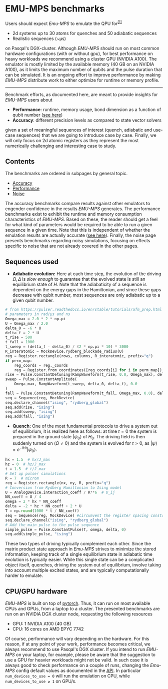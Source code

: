 # EMU-MPS benchmarks

Users should expect _Emu-MPS_ to emulate the QPU for<sup>[[1]](./performance.md)</sup>
- 2d systems up to 30 atoms for quenches and 50 adiabatic sequences
- Realistic sequences (~μs)

on Pasqal's DGX-cluster.
Although _EMU-MPS_ should run on most common hardware configurations (with or without gpu), for best performance on heavy workloads we recommend using a cluster GPU (NVIDIA A100).
The emulator is mostly limited by the available memory (40 GB on an NVIDIA A100), as it limits the maximum number of qubits and the pulse duration that can be simulated. It is an ongoing effort to improve performance by making _EMU-MPS_ distribute work to either optimize for runtime or memory profile.

---

Benchmark efforts, as documented here, are meant to provide insights for _EMU-MPS_ users about

- **Performance**: runtime, memory usage, bond dimension as a function of qubit number ([see here](../advanced/mps/index.md#bond-dimension))
- **Accuracy**: different precision levels as compared to state vector solvers

given a set of meaningful sequences of interest (quench, adiabatic and use-case sequences) that we are going to introduce case by case. Finally, we will only focus on 2d atomic registers as they represent the most numerically challenging and interesting case to study.

## Contents

The benchmarks are ordered in subpages by general topic.

- [Accuracy](./accuracy.md)
- [Performance](./performance.md)
- [Noise](./noise.md)

The accuracy benchmarks compare results against other emulators to engender confidence in the results _EMU-MPS_ generates. The performance benchmarks exist to exhibit the runtime and memory consumption characteristics of _EMU-MPS_. Based on these, the reader should get a feel for what kind of parameters would be required to be able to run a given sequence in a given time. Note that this is independent of whether the emulation results are actually accurate ([see here](../advanced/convergence/index.md)). Finally, the noise page presents benchmarks regarding noisy simulations, focusing on effects specific to noise that are not already covered in the other pages.

## Sequences used

- __Adiabatic evolution:__ Here at each time step, the evolution of the driving $\Omega, \Delta$ is _slow enough_ to guarantee that the evolved state is still an equilibrium state of $H$. Note that the adiabaticity of a sequence is dependent on the energy gaps in the Hamiltonian, and since these gaps decrease with qubit number, most sequences are only adiabatic up to a given qubit number.

```python
# from https://pulser.readthedocs.io/en/stable/tutorials/afm_prep.html
# parameters in rad/µs and ns
Omega_max = 2.0 * 2 * np.pi
U = Omega_max / 2.0
delta_0 = -6 * U
delta_f = 2 * U
t_rise = 500
t_fall = 1000
t_sweep = (delta_f - delta_0) / (2 * np.pi * 10) * 3000
R_interatomic = MockDevice.rydberg_blockade_radius(U)
reg = Register.rectangle(rows, columns, R_interatomic, prefix="q")
if perm_map:
    reg_coords = reg._coords
    reg = Register.from_coordinates([reg_coords[i] for i in perm_map])
rise = Pulse.ConstantDetuning(RampWaveform(t_rise, 0.0, Omega_max), delta_0, 0.0)
sweep = Pulse.ConstantAmplitude(
    Omega_max, RampWaveform(t_sweep, delta_0, delta_f), 0.0
)
fall = Pulse.ConstantDetuning(RampWaveform(t_fall, Omega_max, 0.0), delta_f, 0.0)
seq = Sequence(reg, MockDevice)
seq.declare_channel("ising", "rydberg_global")
seq.add(rise, "ising")
seq.add(sweep, "ising")
seq.add(fall, "ising")
```

- __Quench:__ One of the most fundamental protocols to drive a system out of equilibrium, it is realized here as follows: at time $t=0$ the system is prepared in the ground state $|\psi_0\rangle$ of $H_0$. The driving field is then suddenly turned on ($\Omega\neq0$) and the system is evolved for $t > 0$, as $|\psi\rangle=e^{-iHt}|\psi_0\rangle$.

```python
hx = 1.5  # hx/J_max
hz = 0  # hz/J_max
t = 1.5  # t/J_max
# Set up pulser simulations
R = 7  # microm
reg = Register.rectangle(nx, ny, R, prefix="q")
# Conversion from Rydberg Hamiltonian to Ising model
U = AnalogDevice.interaction_coeff / R**6  # U_ij
NN_coeff = U / 4
omega = 2 * hx * NN_coeff
delta = -2 * hz * NN_coeff + 2 * U
T = np.round(1000 * t / NN_coeff)
seq = Sequence(reg, MockDevice) #circumvent the register spacing constraints
seq.declare_channel("ising", "rydberg_global")
# Add the main pulse to the pulse sequence
simple_pulse = Pulse.ConstantPulse(T, omega, delta, 0)
seq.add(simple_pulse, "ising")
```

These two types of driving typically complement each other.
Since the matrix product state approach in _Emu-MPS_ strives to minimize the stored information, keeping track of a single equilibrium state in adiabatic time evolution is typically easier. While this single state can be a complicated object itself, quenches, driving the system out of equilibrium, involve taking into account multiple excited states, and are typically computationally harder to emulate.

## CPU/GPU hardware

_EMU-MPS_ is built on top of [pytorch](https://pytorch.org/). Thus, it can run on most available CPUs and GPUs, from a laptop to a cluster. The presented benchmarks are run on an NVIDIA DGX cluster node, requesting the following resources

- GPU: 1 NVIDIA A100 (40 GB)
- CPU: 16 cores on AMD EPYC 7742

Of course, performance will vary depending on the hardware.
For this reason, if at any point of your work, performance becomes critical, we always recommend to use Pasqal's DGX cluster.
If you intend to run _EMU-MPS_ on your laptop, for example, please be aware that the suggestion to use a GPU for heavier workloads might not be valid.
In such case it is always good to check performance on a couple of runs, changing the _Emu-MPS_ config default values as documented in the [API](../api.md#mpsconfig).
In particular `num_devices_to_use = 0` will run the emulation on CPU, while `num_devices_to_use ≥ 1` on GPU/s.
